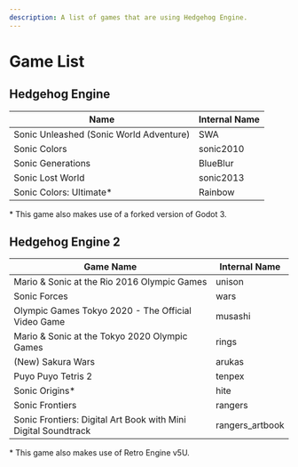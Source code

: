 ```yaml
---
description: A list of games that are using Hedgehog Engine.
---
```

# Game List

## Hedgehog Engine
| Name                                    | Internal Name |
| --------------------------------------- | ------------- |
| Sonic Unleashed (Sonic World Adventure) | SWA           |
| Sonic Colors                            | sonic2010     |
| Sonic Generations                       | BlueBlur      |
| Sonic Lost World                        | sonic2013     |
| Sonic Colors: Ultimate\*                | Rainbow       |

\* This game also makes use of a forked version of Godot 3.

## Hedgehog Engine 2
| Game Name                                                      | Internal Name   |
| -------------------------------------------------------------- | --------------- |
| Mario & Sonic at the Rio 2016 Olympic Games                    | unison          |
| Sonic Forces                                                   | wars            |
| Olympic Games Tokyo 2020 - The Official Video Game             | musashi         |
| Mario & Sonic at the Tokyo 2020 Olympic Games                  | rings           |
| (New) Sakura Wars                                              | arukas          |
| Puyo Puyo Tetris 2                                             | tenpex          |
| Sonic Origins\*                                                | hite            |
| Sonic Frontiers                                                | rangers         |
| Sonic Frontiers: Digital Art Book with Mini Digital Soundtrack | rangers_artbook |

\* This game also makes use of Retro Engine v5U.
